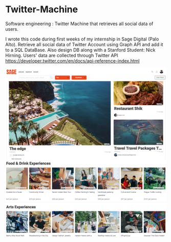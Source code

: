 # Twitter-Machine
Software engineering : Twitter Machine that retrieves all social data of users.

I wrote this code during first weeks of my internship in Sage Digital (Palo Alto). 
Retrieve all social data of Twitter Account using Graph API and add it to a SQL DataBase. 
Also design DB along with a Stanford Student: Nick Hirning. 
Users' data are collected through Twitter API https://developer.twitter.com/en/docs/api-reference-index.html


![Image Sage](https://github.com/wlambert01/Twitter-Machine/blob/master/Sage.png)
![Image Sage](https://github.com/wlambert01/Twitter-Machine/blob/master/Sage2.png)

